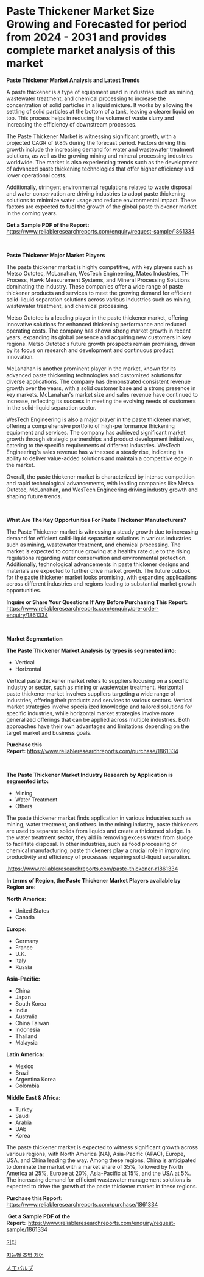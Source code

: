 <p><h1>Paste Thickener Market Size Growing and Forecasted for period from 2024 - 2031 and provides complete market analysis of this market</h1></p><p><strong>Paste Thickener Market Analysis and Latest Trends</strong></p>
<p><p>A paste thickener is a type of equipment used in industries such as mining, wastewater treatment, and chemical processing to increase the concentration of solid particles in a liquid mixture. It works by allowing the settling of solid particles at the bottom of a tank, leaving a clearer liquid on top. This process helps in reducing the volume of waste slurry and increasing the efficiency of downstream processes.</p><p>The Paste Thickener Market is witnessing significant growth, with a projected CAGR of 9.8% during the forecast period. Factors driving this growth include the increasing demand for water and wastewater treatment solutions, as well as the growing mining and mineral processing industries worldwide. The market is also experiencing trends such as the development of advanced paste thickening technologies that offer higher efficiency and lower operational costs.</p><p>Additionally, stringent environmental regulations related to waste disposal and water conservation are driving industries to adopt paste thickening solutions to minimize water usage and reduce environmental impact. These factors are expected to fuel the growth of the global paste thickener market in the coming years.</p></p>
<p><strong>Get a Sample PDF of the Report:&nbsp;</strong> <a href="https://www.reliableresearchreports.com/enquiry/request-sample/1861334">https://www.reliableresearchreports.com/enquiry/request-sample/1861334</a></p>
<p>&nbsp;</p>
<p><strong>Paste Thickener Major Market Players</strong></p>
<p><p>The paste thickener market is highly competitive, with key players such as Metso Outotec, McLanahan, WesTech Engineering, Matec Industries, TH Process, Hawk Measurement Systems, and Mineral Processing Solutions dominating the industry. These companies offer a wide range of paste thickener products and services to meet the growing demand for efficient solid-liquid separation solutions across various industries such as mining, wastewater treatment, and chemical processing.</p><p>Metso Outotec is a leading player in the paste thickener market, offering innovative solutions for enhanced thickening performance and reduced operating costs. The company has shown strong market growth in recent years, expanding its global presence and acquiring new customers in key regions. Metso Outotec's future growth prospects remain promising, driven by its focus on research and development and continuous product innovation.</p><p>McLanahan is another prominent player in the market, known for its advanced paste thickening technologies and customized solutions for diverse applications. The company has demonstrated consistent revenue growth over the years, with a solid customer base and a strong presence in key markets. McLanahan's market size and sales revenue have continued to increase, reflecting its success in meeting the evolving needs of customers in the solid-liquid separation sector.</p><p>WesTech Engineering is also a major player in the paste thickener market, offering a comprehensive portfolio of high-performance thickening equipment and services. The company has achieved significant market growth through strategic partnerships and product development initiatives, catering to the specific requirements of different industries. WesTech Engineering's sales revenue has witnessed a steady rise, indicating its ability to deliver value-added solutions and maintain a competitive edge in the market.</p><p>Overall, the paste thickener market is characterized by intense competition and rapid technological advancements, with leading companies like Metso Outotec, McLanahan, and WesTech Engineering driving industry growth and shaping future trends.</p></p>
<p>&nbsp;</p>
<p><strong>What Are The Key Opportunities For Paste Thickener Manufacturers?</strong></p>
<p><p>The Paste Thickener market is witnessing a steady growth due to increasing demand for efficient solid-liquid separation solutions in various industries such as mining, wastewater treatment, and chemical processing. The market is expected to continue growing at a healthy rate due to the rising regulations regarding water conservation and environmental protection. Additionally, technological advancements in paste thickener designs and materials are expected to further drive market growth. The future outlook for the paste thickener market looks promising, with expanding applications across different industries and regions leading to substantial market growth opportunities.</p></p>
<p><strong>Inquire or Share Your Questions If Any Before Purchasing This Report:</strong> <a href="https://www.reliableresearchreports.com/enquiry/pre-order-enquiry/1861334">https://www.reliableresearchreports.com/enquiry/pre-order-enquiry/1861334</a></p>
<p>&nbsp;</p>
<p><strong>Market Segmentation</strong></p>
<p><strong>The Paste Thickener Market Analysis by types is segmented into:</strong></p>
<p><ul><li>Vertical</li><li>Horizontal</li></ul></p>
<p><p>Vertical paste thickener market refers to suppliers focusing on a specific industry or sector, such as mining or wastewater treatment. Horizontal paste thickener market involves suppliers targeting a wide range of industries, offering their products and services to various sectors. Vertical market strategies involve specialized knowledge and tailored solutions for specific industries, while horizontal market strategies involve more generalized offerings that can be applied across multiple industries. Both approaches have their own advantages and limitations depending on the target market and business goals.</p></p>
<p><strong>Purchase this Report:&nbsp;</strong><a href="https://www.reliableresearchreports.com/purchase/1861334">https://www.reliableresearchreports.com/purchase/1861334</a></p>
<p>&nbsp;</p>
<p><strong>The Paste Thickener Market Industry Research by Application is segmented into:</strong></p>
<p><ul><li>Mining</li><li>Water Treatment</li><li>Others</li></ul></p>
<p><p>The paste thickener market finds application in various industries such as mining, water treatment, and others. In the mining industry, paste thickeners are used to separate solids from liquids and create a thickened sludge. In the water treatment sector, they aid in removing excess water from sludge to facilitate disposal. In other industries, such as food processing or chemical manufacturing, paste thickeners play a crucial role in improving productivity and efficiency of processes requiring solid-liquid separation.</p></p>
<p><a href="https://www.reliableresearchreports.com/paste-thickener-r1861334">&nbsp;https://www.reliableresearchreports.com/paste-thickener-r1861334</a></p>
<p><strong>In terms of Region, the Paste Thickener Market Players available by Region are:</strong></p>
<p>
    <p> <strong> North America: </strong>
        <ul>
            <li>United States</li>
            <li>Canada</li>
        </ul>
        </p> 
    <p> <strong> Europe: </strong>
        <ul>
            <li>Germany</li>
            <li>France</li>
            <li>U.K.</li>
            <li>Italy</li>
            <li>Russia</li>
        </ul>
        </p> 
    <p> <strong> Asia-Pacific: </strong>
        <ul>
            <li>China</li>
            <li>Japan</li>
            <li>South Korea</li>
            <li>India</li>
            <li>Australia</li>
            <li>China Taiwan</li>
            <li>Indonesia</li>
            <li>Thailand</li>
            <li>Malaysia</li>
        </ul>
        </p> 
    <p> <strong> Latin America: </strong>
        <ul>
            <li>Mexico</li>
            <li>Brazil</li>
            <li>Argentina Korea</li>
            <li>Colombia</li>
        </ul>
        </p> 
    <p> <strong> Middle East & Africa: </strong>
        <ul>
            <li>Turkey</li>
            <li>Saudi</li>
            <li>Arabia</li>
            <li>UAE</li>
            <li>Korea</li>
        </ul>
    </p>
    </p>
<p><p>The paste thickener market is expected to witness significant growth across various regions, with North America (NA), Asia-Pacific (APAC), Europe, USA, and China leading the way. Among these regions, China is anticipated to dominate the market with a market share of 35%, followed by North America at 25%, Europe at 20%, Asia-Pacific at 15%, and the USA at 5%. The increasing demand for efficient wastewater management solutions is expected to drive the growth of the paste thickener market in these regions.</p></p>
<p><strong>Purchase this Report: </strong><a href="https://www.reliableresearchreports.com/purchase/1861334">https://www.reliableresearchreports.com/purchase/1861334</a></p>
<p>&nbsp;<strong>Get a Sample PDF of the Report:&nbsp;&nbsp;</strong><a href="https://www.reliableresearchreports.com/enquiry/request-sample/1861334">https://www.reliableresearchreports.com/enquiry/request-sample/1861334</a></p>
<p><strong></strong></p>
<p><p><a href="https://medium.com/@minimini78678/%EA%B8%B0%ED%83%80-%EC%8B%9C%EC%9E%A5-%EC%84%B1%EA%B3%B5%EC%A0%81%EC%9D%B8-%EB%B9%84%EC%A6%88%EB%8B%88%EC%8A%A4-%EC%A0%84%EB%9E%B5%EC%9D%84-%EC%9C%84%ED%95%9C-%ED%95%B5%EC%8B%AC-%EC%9A%94%EC%86%8C-2031%EB%85%84%EA%B9%8C%EC%A7%80-%EC%98%88%EC%B8%A1-0148137c49da">기타</a></p><p><a href="https://medium.com/@lilmama456456/%EC%A7%80%EB%8A%A5%ED%98%95-%EC%A1%B0%EB%AA%85-%EC%A0%9C%EC%96%B4-%EC%8B%9C%EC%9E%A5-%EA%B7%9C%EB%AA%A8-%EB%B0%8F-%EC%8B%9C%EC%9E%A5-%EB%8F%99%ED%96%A5-%EC%82%B0%EC%97%85-%EC%A0%84%EB%B0%98%EC%A0%81%EC%9D%B8-%EA%B0%9C%EC%9A%94-2024%EB%85%84%EB%B6%80%ED%84%B0-2031%EB%85%84%EA%B9%8C%EC%A7%80-ae60ea8ec57a">지능형 조명 제어</a></p><p><a href="https://medium.com/@eugenethompson65/%E4%BA%BA%E5%B7%A5%E5%BC%81%E5%B8%82%E5%A0%B4-%E6%88%90%E5%8A%9F%E3%81%99%E3%82%8B%E3%83%93%E3%82%B8%E3%83%8D%E3%82%B9%E6%88%A6%E7%95%A5%E3%81%AE%E9%8D%B5-2031%E5%B9%B4%E3%81%BE%E3%81%A7%E3%81%AE%E4%BA%88%E6%B8%AC-7c851773adb1">人工バルブ</a></p></p>